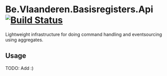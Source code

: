 # Be.Vlaanderen.Basisregisters.Api [![Build Status](https://github.com/Informatievlaanderen/api/workflows/Build/badge.svg)](https://github.com/Informatievlaanderen/api/actions)

Lightweight infrastructure for doing command handling and eventsourcing using aggregates.

## Usage

TODO: Add :)
